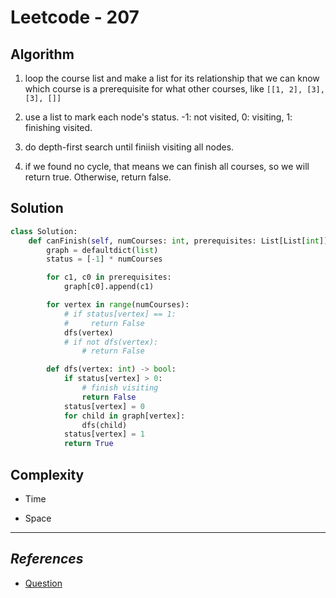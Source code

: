 # Leetcode - 207

## Algorithm

1. loop the course list and make a list for its relationship that we can know which course is a prerequisite for what other courses, like `[[1, 2], [3], [3], []]`

2. use a list to mark each node's status. -1: not visited, 0: visiting, 1: finishing visited.

3. do depth-first search until finiish visiting all nodes.

4. if we found no cycle, that means we can finish all courses, so we will return true. Otherwise, return false.

## Solution

```python
class Solution:
    def canFinish(self, numCourses: int, prerequisites: List[List[int]]) -> bool:
        graph = defaultdict(list)
        status = [-1] * numCourses

        for c1, c0 in prerequisites:
            graph[c0].append(c1)

        for vertex in range(numCourses):
            # if status[vertex] == 1:
            #     return False
            dfs(vertex)
            # if not dfs(vertex):
                # return False

        def dfs(vertex: int) -> bool:
            if status[vertex] > 0:
                # finish visiting
                return False
            status[vertex] = 0
            for child in graph[vertex]:
                dfs(child)
            status[vertex] = 1
            return True
```

## Complexity

- Time

- Space

---

## _**References**_

- [Question](https://leetcode.com/problems/course-schedule/)
